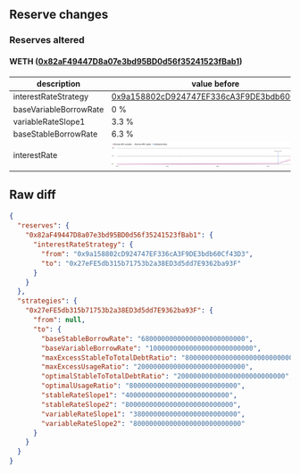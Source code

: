 ## Reserve changes

### Reserves altered

#### WETH ([0x82aF49447D8a07e3bd95BD0d56f35241523fBab1](https://arbiscan.io/address/0x82aF49447D8a07e3bd95BD0d56f35241523fBab1))

| description | value before | value after |
| --- | --- | --- |
| interestRateStrategy | [0x9a158802cD924747EF336cA3F9DE3bdb60Cf43D3](https://arbiscan.io/address/0x9a158802cD924747EF336cA3F9DE3bdb60Cf43D3) | [0x27eFE5db315b71753b2a38ED3d5dd7E9362ba93F](https://arbiscan.io/address/0x27eFE5db315b71753b2a38ED3d5dd7E9362ba93F) |
| baseVariableBorrowRate | 0 % | 1 % |
| variableRateSlope1 | 3.3 % | 3.8 % |
| baseStableBorrowRate | 6.3 % | 6.8 % |
| interestRate | ![before](/.assets/715cbb89cad22db0c20f074df5ed4b41cd5a2327.svg) | ![after](/.assets/25b7cbb97d2012b141455f46ee9b3f7e0e40a4b0.svg) |

## Raw diff

```json
{
  "reserves": {
    "0x82aF49447D8a07e3bd95BD0d56f35241523fBab1": {
      "interestRateStrategy": {
        "from": "0x9a158802cD924747EF336cA3F9DE3bdb60Cf43D3",
        "to": "0x27eFE5db315b71753b2a38ED3d5dd7E9362ba93F"
      }
    }
  },
  "strategies": {
    "0x27eFE5db315b71753b2a38ED3d5dd7E9362ba93F": {
      "from": null,
      "to": {
        "baseStableBorrowRate": "68000000000000000000000000",
        "baseVariableBorrowRate": "10000000000000000000000000",
        "maxExcessStableToTotalDebtRatio": "800000000000000000000000000",
        "maxExcessUsageRatio": "200000000000000000000000000",
        "optimalStableToTotalDebtRatio": "200000000000000000000000000",
        "optimalUsageRatio": "800000000000000000000000000",
        "stableRateSlope1": "40000000000000000000000000",
        "stableRateSlope2": "800000000000000000000000000",
        "variableRateSlope1": "38000000000000000000000000",
        "variableRateSlope2": "800000000000000000000000000"
      }
    }
  }
}
```
